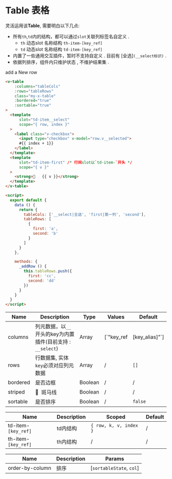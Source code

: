 # Table 表格

灵活运用该**Table**, 需要明白以下几点:
- 所有`th`,`td`内的结构，都可以通过`slot`关联列标签名自定义 .
  - `th` 动态slot 名称结构 `th-item-[key_ref]`
  - `td` 动态slot 名称结构 `td-item-[key_ref]`
- 内置了一些通用交互插件，暂时不支持自定义 . 目前有 [全选]`(__select标识)` .
- 依据列排序，组件内只维护状态 , 不维护结果集 .

<div class="demo-box">
  <v-table
      :columns="tableCols"
      :rows="tableRows"
      class="my-x-table"
      :bordered="true"
      :sortable="true"
  >
    <template
        slot="td-item__select"
        slot-scope="{ row, index }"
    >
      <label class="v-checkbox">
        <input type="checkbox" v-model="row.v__selected">
        #{{ index + 1}}
      </label>
    </template>
    <template
        slot="td-item-first"
        slot-scope="{ v }"
    >
     <strong>🤖   {{ v }}</strong>
    </template>
  </v-table>
  <v-button size="small" @click.native="_addRow">add a New row</v-button>
</div>

```html
<v-table
    :columns="tableCols"
    :rows="tableRows"
    class="my-x-table"
    :bordered="true"
    :sortable="true"
>
  <template
      slot="td-item__select"
      scope="{ row, index }"
  >
    <label class="v-checkbox">
      <input type="checkbox" v-model="row.v__selected">
      #{{ index + 1}}
    </label>
  </template>
  <template
      slot="td-item-first" /* 行间slot以`td-item-`开头 */
      scope="{ v }"
  >
    <strong>🤖   {{ v }}</strong>
  </template>
</v-table>

<script>
  export default {
    data () {
      return {
        tableCols: ['__select|全选', 'first|第一列', 'second'],
        tableRows: [
          {
            first: 'a',
            second: 'b'
          }
        ]
      }
    },

    methods: {
      _addRow () {
        this.tableRows.push({
          first: 'cc',
          second: 'dd'
        })
      }
    }
  }
</script>
```

<div class="demo-box">
<component-doc-table>
<div slot="props">

Name       | Description    | Type     | Values | Default
----       | -------------- | -------- | ------ | -------
columns    | 列元数据，以`__`开头的key为内置插件(目前支持 : `__select`)        | Array    | [`"key_ref|[key_alias]"`]      | `[]`
rows       | 行数据集, 实体`key`必须对应列元数据  | Array    | /      | `[]`
bordered   | 是否边框        | Boolean  | /      | /
striped    | 🐴  &nbsp;斑马线      | Boolean  | /      | /
sortable   | 是否排序        | Boolean  | /      | `false`
</div>
<div slot="slots">

Name               | Description    | Scoped | Default
----               | -------------- | ------ | -------
td-item-`[key_ref]`| td内结构        | `{ row, k, v, index }`      | /
th-item-`[key_ref]`| th内结构        | /      | /
</div>
<div slot="events">

Name       | Description          | Params
----       | ------------         | --------
order-by-column | 排序        | [`sortableState`, `col`]
</div>
</component-doc-table>
</div>

<script>
  export default {
    data () {
      return {
        tableCols: ['__select|全选', 'first|第一列', 'second'],
        tableRows: [
          {
            first: 'a',
            second: 'b'
          }
        ]
      }
    },

    methods: {
      _addRow () {
        this.tableRows.push({
          first: 'cc',
          second: 'dd'
        })
      }
    }
  }
</script>

<style lang="scss" type="text/scss">
  .my-x-table {
    display: table !important;
    th {
      &:first-child {
        width: 75px;
      }
    }
    tbody {
      tr {
        > td:first-child {
          padding: 0;
          .v-checkbox {
            display: block;
            padding: 0.65em 0.75em;
            text-align: center;
          }
        }
      }
    }
  }
</style>
